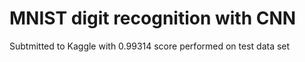 # MNIST digit recognition with CNN

Subtmitted to Kaggle with 0.99314 score performed on test data set
